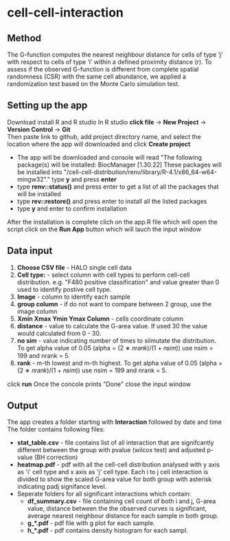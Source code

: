 # cell-cell-interaction


## Method 
The G-function computes the nearest neighbour distance for cells of type ‘j’ with respect to cells of type ‘i’ within a defined proximity distance (r). To assess if the observed G-function is different from complete spatial randomness (CSR) with the same cell abundance, we applied a randomization test based on the Monte Carlo simulation test.

## Setting up the app
Download install R and R studio 
In R studio **click file** -> **New Project** -> **Version Control** -> **Git**  
Then paste link to github, add project directory name, and select the location where the app will downloaded and click **Create project**

- The app will be downloaded and console will read "The following package(s) will be installed: BiocManager [1.30.22] These packages will be installed into "/cell-cell-distribution/renv/library/R-4.1/x86_64-w64-mingw32"." type **y** and press **enter**
- type **renv::status()** and press enter to get a list of all the packages that will be installed
- type **rev::restore()** and press enter to install all the listed packages
- type **y** and enter to confirm installation 

After the installation is complete clich on the app.R file which will open the script 
click on the **Run App** button which will lauch the input window

## Data input 
1. **Choose CSV file** - HALO single cell data 
2. **Cell type:** - select column with cell types to perform cell-cell distribution. e.g. "F480 positive classification" and value greater than 0 used to identify postive cell type. 
3. **Image** - column to identify each sample
4. **group column** - if do not want to compare between 2 group, use the image column
5. **Xmin Xmax Ymin Ymax Column** - cells coordinate column
6. **distance** - value to calculate the G-area value. If used 30 the value would calculated from 0 - 30.
7. **no sim** - value indicating number of times to silmutate the distribution. To get alpha value of 0.05 (alpha = (2 ∗ 𝑛𝑟𝑎𝑛𝑘)/(1 + 𝑛𝑠𝑖𝑚)) use nsim = 199 and nrank = 5.
8. **rank** - m-th lowest and m-th highest. To get alpha value of 0.05 (alpha = (2 ∗ 𝑛𝑟𝑎𝑛𝑘)/(1 + 𝑛𝑠𝑖𝑚)) use nsim = 199 and nrank = 5. 

click **run** 
Once the concole prints "Done" close the input window

## Output
The app creates a folder starting with **Interaction** followed by date and time
The folder contains following files:
- **stat_table.csv** - file contains list of all interaction that are signifcantly different between the group with pvalue (wilcox test) and adjusted p-value (BH correction)  
- **heatmap.pdf** - pdf with all the cell-cell distribution analysed with y axis as 'i' cell type and x axis as 'j' cell type. Each i to j cell interaction is divided to show the scaled G-area value for both group with asterisk indicating padj signifance level.  
- Seperate folders for all significant interactions which contain:
  - **df_summary.csv** - file containing cell count of both i and j, G-area value, distance between the the observed curves is significant, average nearest neighbour distance for each sample in both group.
  - **g_*.pdf** - pdf file with g plot for each sample.
  - **h_*.pdf** - pdf contains density histogram for each sampl. 

